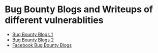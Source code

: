 # Bug Bounty Blogs and Writeups of different vulnerablities
- [Bug Bounty Blogs 1](files/Bug_bounty_blogs-1.md)
- [Bug Bounty Blogs 2](files/Bug_bounty_blogs-2.md)
- [Facebook Bug Bounty Blogs](files/facebook-bugs.md)
